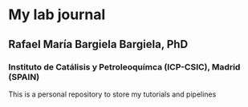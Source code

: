 # My lab journal
## Rafael María Bargiela Bargiela, PhD
### Instituto de Catálisis y Petroleoquímca (ICP-CSIC), Madrid (SPAIN)

This is a personal repository to store my tutorials and pipelines
